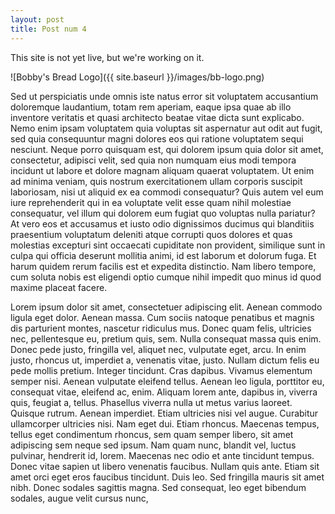 ```yaml
---
layout: post
title: Post num 4
---
```


This site is not yet live, but we're working on it.

![Bobby's Bread Logo]({{ site.baseurl }}/images/bb-logo.png)

 Sed ut perspiciatis unde omnis iste natus error sit voluptatem accusantium doloremque laudantium, totam rem aperiam, eaque ipsa quae ab illo inventore veritatis et quasi architecto beatae vitae dicta sunt explicabo. Nemo enim ipsam voluptatem quia voluptas sit aspernatur aut odit aut fugit, sed quia consequuntur magni dolores eos qui ratione voluptatem sequi nesciunt.  Neque porro quisquam est, qui dolorem ipsum quia dolor sit amet, consectetur, adipisci velit, sed quia non numquam eius modi tempora incidunt ut labore et dolore magnam aliquam quaerat voluptatem. Ut enim ad minima veniam, quis nostrum exercitationem ullam corporis suscipit laboriosam, nisi ut aliquid ex ea commodi consequatur?  Quis autem vel eum iure reprehenderit qui in ea voluptate velit esse quam nihil molestiae consequatur, vel illum qui dolorem eum fugiat quo voluptas nulla pariatur? At vero eos et accusamus et iusto odio dignissimos ducimus qui blanditiis praesentium voluptatum deleniti atque corrupti quos dolores et quas molestias excepturi sint occaecati cupiditate non provident, similique sunt in culpa qui officia deserunt mollitia animi, id est laborum et dolorum fuga.  Et harum quidem rerum facilis est et expedita distinctio.  Nam libero tempore, cum soluta nobis est eligendi optio cumque nihil impedit quo minus id quod maxime placeat facere.

  Lorem ipsum dolor sit amet, consectetuer adipiscing elit.  Aenean commodo ligula eget dolor.  Aenean massa.  Cum sociis natoque penatibus et magnis dis parturient montes, nascetur ridiculus mus.  Donec quam felis, ultricies nec, pellentesque eu, pretium quis, sem.  Nulla consequat massa quis enim. Donec pede justo, fringilla vel, aliquet nec, vulputate eget, arcu.  In enim justo, rhoncus ut, imperdiet a, venenatis vitae, justo.  Nullam dictum felis eu pede mollis pretium.  Integer tincidunt.  Cras dapibus.  Vivamus elementum semper nisi.  Aenean vulputate eleifend tellus. Aenean leo ligula, porttitor eu, consequat vitae, eleifend ac, enim.  Aliquam lorem ante, dapibus in, viverra quis, feugiat a, tellus.  Phasellus viverra nulla ut metus varius laoreet.  Quisque rutrum.  Aenean imperdiet.  Etiam ultricies nisi vel augue.  Curabitur ullamcorper ultricies nisi. Nam eget dui.  Etiam rhoncus.  Maecenas tempus, tellus eget condimentum rhoncus, sem quam semper libero, sit amet adipiscing sem neque sed ipsum.  Nam quam nunc, blandit vel, luctus pulvinar, hendrerit id, lorem.  Maecenas nec odio et ante tincidunt tempus.  Donec vitae sapien ut libero venenatis faucibus.  Nullam quis ante.  Etiam sit amet orci eget eros faucibus tincidunt.  Duis leo.  Sed fringilla mauris sit amet nibh.  Donec sodales sagittis magna.  Sed consequat, leo eget bibendum sodales, augue velit cursus nunc,
  
